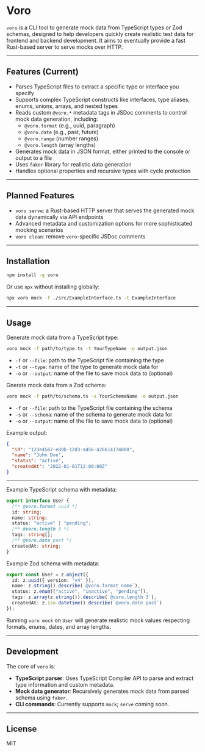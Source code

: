 # Voro

`voro` is a CLI tool to generate mock data from TypeScript types or Zod schemas, designed to help developers quickly create realistic test data for frontend and backend development. It aims to eventually provide a fast Rust-based server to serve mocks over HTTP.

---

## Features (Current)

- Parses TypeScript files to extract a specific type or interface you specify
- Supports complex TypeScript constructs like interfaces, type aliases, enums, unions, arrays, and nested types
- Reads custom `@voro.*` metadata tags in JSDoc comments to control mock data generation, including:
  - `@voro.format` (e.g., uuid, paragraph)
  - `@voro.date` (e.g., past, future)
  - `@voro.range` (number ranges)
  - `@voro.length` (array lengths)
- Generates mock data in JSON format, either printed to the console or output to a file
- Uses `faker` library for realistic data generation
- Handles optional properties and recursive types with cycle protection

---

## Planned Features

- `voro serve`: a Rust-based HTTP server that serves the generated mock data dynamically via API endpoints
- Advanced metadata and customization options for more sophisticated mocking scenarios
- `voro clean`: remove `voro`-specific JSDoc comments

---

## Installation

```bash
npm install -g voro
```

Or use `npx` without installing globally:

```bash
npx voro mock -f ./src/ExampleInterface.ts -t ExampleInterface
```

---

## Usage

Generate mock data from a TypeScript type:

```bash
voro mock -f path/to/type.ts -t YourTypeName -o output.json
```

- `-f` or `--file`: path to the TypeScript file containing the type
- `-t` or `--type`: name of the type to generate mock data for
- `-o` or `--output`: name of the file to save mock data to (optional)

Gnerate mock data from a Zod schema:

```bash
voro mock -f path/to/schema.ts -s YourSchemaName -o output.json
```

- `-f` or `--file`: path to the TypeScript file containing the schema
- `-s` or `--schema`: name of the schema to generate mock data for
- `-o` or `--output`: name of the file to save mock data to (optional)

Example output:

```json
{
  "id": "123e4567-e89b-12d3-a456-426614174000",
  "name": "John Doe",
  "status": "active",
  "createdAt": "2022-01-01T12:00:00Z"
}
```

---

Example TypeScript schema with metadata:

```ts
export interface User {
  /** @voro.format uuid */
  id: string;
  name: string;
  status: "active" | "pending";
  /** @voro.length 3 */
  tags: string[];
  /** @voro.date past */
  createdAt: string;
}
```

Example Zod schema with metadata:

```ts
export const User = z.object({
  id: z.uuid({ version: "v4" }),
  name: z.string().describe(`@voro.format name`),
  status: z.enum(["active", "inactive", "pending"]),
  tags: z.array(z.string()).describe(`@voro.length 3`),
  createdAt: z.iso.datetime().describe(`@voro.date past`)
});
```

Running `voro mock` on `User` will generate realistic mock values respecting formats, enums, dates, and array lengths.

---

## Development

The core of `voro` is:

- **TypeScript parser**: Uses TypeScript Compiler API to parse and extract type information and custom metadata.
- **Mock data generator**: Recursively generates mock data from parsed schema using `faker`.
- **CLI commands**: Currently supports `mock`; `serve` coming soon.

---

## License

MIT